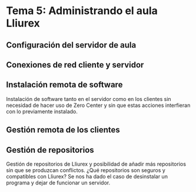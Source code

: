 # Tema 5: Administrando el aula Lliurex
## Configuración del servidor de aula

## Conexiones de red cliente y servidor

## Instalación remota de software
Instalación de software tanto en el servidor como en los clientes sin necesidad de hacer uso de Zero Center y sin que estas acciones interfieran con lo previamente instalado.
## Gestión remota de los clientes

## Gestión de repositorios
Gestión de repositorios de Lliurex y posibilidad de añadir más repositorios sin que se produzcan conflictos. ¿Qué repositorios son seguros y compatibles con Lliurex? Se nos ha dado el caso de desinstalar un programa y dejar de funcionar un servidor.
